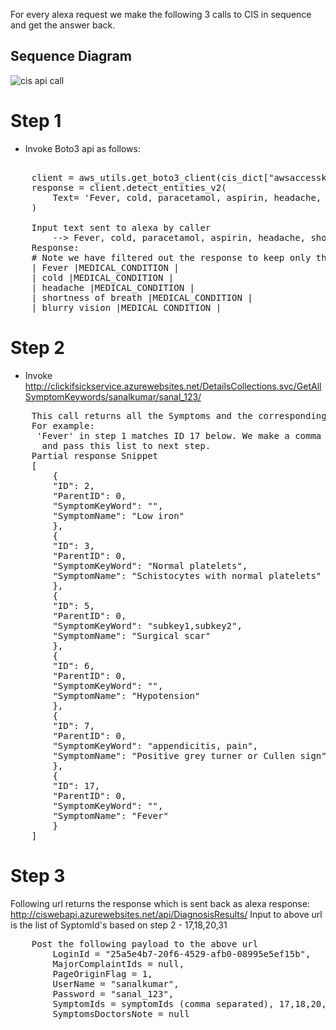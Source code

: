 For every alexa request we make the following 3 calls to CIS in sequence and get the answer back.

Sequence Diagram
------------------
![cis api call](https://user-images.githubusercontent.com/52529498/129388152-051e88d7-771d-4d12-a70c-6a11e8547a71.png)


# Step 1
- Invoke Boto3 api as follows:
<pre>  
    client = aws_utils.get_boto3_client(cis_dict["awsaccesskeyid"], cis_dict["awssecretaccesskey"], 'comprehendmedical')
    response = client.detect_entities_v2(
        Text= 'Fever, cold, paracetamol, aspirin, headache, shortness of breath, blurry vision, mango, lemonade, mahesh'
    )
   
    Input text sent to alexa by caller 
        --> Fever, cold, paracetamol, aspirin, headache, shortness of breath, blurry vision, mango, lemonade, mahesh
    Response:
    # Note we have filtered out the response to keep only the Medical Condition
    | Fever |MEDICAL_CONDITION |
    | cold |MEDICAL_CONDITION |
    | headache |MEDICAL_CONDITION |
    | shortness of breath |MEDICAL_CONDITION |
    | blurry vision |MEDICAL_CONDITION |
</pre>

# Step 2
- Invoke http://clickifsickservice.azurewebsites.net/DetailsCollections.svc/GetAllSymptomKeywords/sanalkumar/sanal_123/
<pre>
    This call returns all the Symptoms and the corresponding Id's configured in the CIS system.
    For example:
     'Fever' in step 1 matches ID 17 below. We make a comma separated list of relevant symptom id's 
      and pass this list to next step.
    Partial response Snippet
    [
        {
        "ID": 2,
        "ParentID": 0,
        "SymptomKeyWord": "",
        "SymptomName": "Low iron"
        },
        {
        "ID": 3,
        "ParentID": 0,
        "SymptomKeyWord": "Normal platelets",
        "SymptomName": "Schistocytes with normal platelets"
        },
        {
        "ID": 5,
        "ParentID": 0,
        "SymptomKeyWord": "subkey1,subkey2",
        "SymptomName": "Surgical scar"
        },
        {
        "ID": 6,
        "ParentID": 0,
        "SymptomKeyWord": "",
        "SymptomName": "Hypotension"
        },
        {
        "ID": 7,
        "ParentID": 0,
        "SymptomKeyWord": "appendicitis, pain",
        "SymptomName": "Positive grey turner or Cullen sign"
        },
        {
        "ID": 17,
        "ParentID": 0,
        "SymptomKeyWord": "",
        "SymptomName": "Fever"
        }
    ]
</pre>

# Step 3
  Following url  returns the response which is sent back as alexa response:
  http://ciswebapi.azurewebsites.net/api/DiagnosisResults/
  Input to above url is the list of SyptomId's based on step 2 - 17,18,20,31
<pre>
    Post the following payload to the above url
        LoginId = "25a5e4b7-20f6-4529-afb0-08995e5ef15b",
        MajorComplaintIds = null,
        PageOriginFlag = 1,
        UserName = "sanalkumar",
        Password = "sanal_123",
        SymptomIds = symptomIds (comma separated), 17,18,20,31
        SymptomsDoctorsNote = null
</pre>
